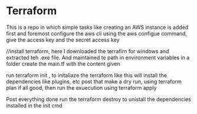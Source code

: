 # Terraform
This is a repo in which simple tasks like creating an AWS instance is added
first and foremost configure the aws cli using the aws configue command, give the access key and the secret access key

//install terraform, here I downloaded the terrafirn for windows and extracted teh .exe file. And maintained te path in environment variables
in a folder create the main.tf with the content given

run terraform init , to initaliaze the terraform like this will install the dependencies like plugins, etc
post that make a dry run, using terraform plan
if all good, then run the exuecution using terraform apply

Post everything done run the terraform destroy to unistall the dependencies installed in the init cmd
